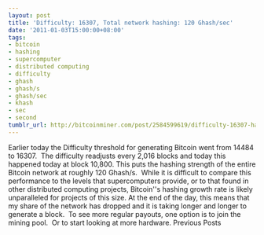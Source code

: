 ```yaml
---
layout: post
title: 'Difficulty: 16307, Total network hashing: 120 Ghash/sec'
date: '2011-01-03T15:00:00+08:00'
tags:
- bitcoin
- hashing
- supercomputer
- distributed computing
- difficulty
- ghash
- ghash/s
- ghash/sec
- khash
- sec
- second
tumblr_url: http://bitcoinminer.com/post/2584599619/difficulty-16307-hashing-120ghash-sec
---
```

Earlier today the Difficulty threshold for generating Bitcoin went from 14484 to 16307.  The difficulty readjusts every 2,016 blocks and today this happened today at block 10,800.
This puts the hashing strength of the entire Bitcoin network at roughly 120 Ghash/s.  While it is difficult to compare this performance to the levels that supercomputers provide, or to that found in other distributed computing projects, Bitcoin''s hashing growth rate is likely unparalleled for projects of this size.
At the end of the day, this means that my share of the network has dropped and it is taking longer and longer to generate a block.  To see more regular payouts, one option is to join the mining pool.  Or to start looking at more hardware.
Previous Posts
